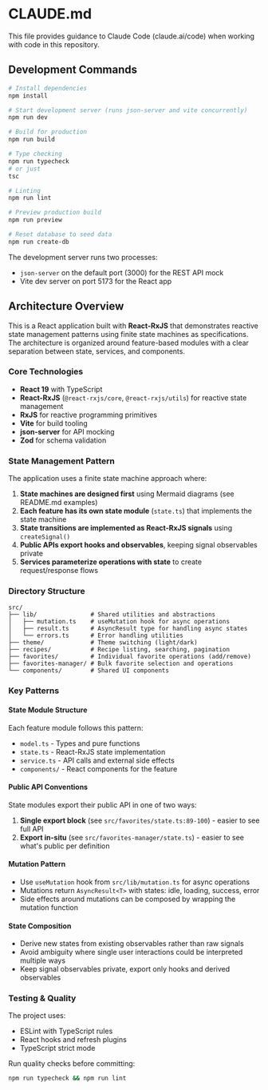 # CLAUDE.md

This file provides guidance to Claude Code (claude.ai/code) when working with code in this repository.

## Development Commands

```bash
# Install dependencies
npm install

# Start development server (runs json-server and vite concurrently)
npm run dev

# Build for production
npm run build

# Type checking
npm run typecheck
# or just
tsc

# Linting
npm run lint

# Preview production build
npm run preview

# Reset database to seed data
npm run create-db
```

The development server runs two processes:

- `json-server` on the default port (3000) for the REST API mock
- Vite dev server on port 5173 for the React app

## Architecture Overview

This is a React application built with **React-RxJS** that demonstrates reactive state management patterns using finite state machines as specifications. The architecture is organized around feature-based modules with a clear separation between state, services, and components.

### Core Technologies

- **React 19** with TypeScript
- **React-RxJS** (`@react-rxjs/core`, `@react-rxjs/utils`) for reactive state management
- **RxJS** for reactive programming primitives
- **Vite** for build tooling
- **json-server** for API mocking
- **Zod** for schema validation

### State Management Pattern

The application uses a finite state machine approach where:

1. **State machines are designed first** using Mermaid diagrams (see README.md examples)
2. **Each feature has its own state module** (`state.ts`) that implements the state machine
3. **State transitions are implemented as React-RxJS signals** using `createSignal()`
4. **Public APIs export hooks and observables**, keeping signal observables private
5. **Services parameterize operations with state** to create request/response flows

### Directory Structure

```
src/
├── lib/               # Shared utilities and abstractions
│   ├── mutation.ts    # useMutation hook for async operations
│   ├── result.ts      # AsyncResult type for handling async states
│   └── errors.ts      # Error handling utilities
├── theme/             # Theme switching (light/dark)
├── recipes/           # Recipe listing, searching, pagination
├── favorites/         # Individual favorite operations (add/remove)
├── favorites-manager/ # Bulk favorite selection and operations
└── components/        # Shared UI components
```

### Key Patterns

#### State Module Structure

Each feature module follows this pattern:

- `model.ts` - Types and pure functions
- `state.ts` - React-RxJS state implementation
- `service.ts` - API calls and external side effects
- `components/` - React components for the feature

#### Public API Conventions

State modules export their public API in one of two ways:

1. **Single export block** (see `src/favorites/state.ts:89-100`) - easier to see full API
2. **Export in-situ** (see `src/favorites-manager/state.ts`) - easier to see what's public per definition

#### Mutation Pattern

- Use `useMutation` hook from `src/lib/mutation.ts` for async operations
- Mutations return `AsyncResult<T>` with states: idle, loading, success, error
- Side effects around mutations can be composed by wrapping the mutation function

#### State Composition

- Derive new states from existing observables rather than raw signals
- Avoid ambiguity where single user interactions could be interpreted multiple ways
- Keep signal observables private, export only hooks and derived observables

### Testing & Quality

The project uses:

- ESLint with TypeScript rules
- React hooks and refresh plugins
- TypeScript strict mode

Run quality checks before committing:

```bash
npm run typecheck && npm run lint
```
